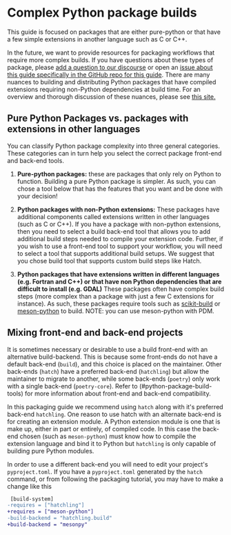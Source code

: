 # Complex Python package builds

This guide is focused on packages that are either pure-python or that
have a few simple extensions in another language such as C or C++.

In the future, we want to provide resources for packaging workflows that require more complex builds. If you have questions about these types of package, please [add a question to our discourse](https://pyopensci.discourse.group/) or open an [issue about this guide specifically in the GitHub repo for this guide](https://github.com/pyOpenSci/python-package-guide/issues). There are many nuances to building and distributing Python packages that have compiled extensions requiring non-Python dependencies at build time. For an overview and thorough discussion of these nuances, please see [this site.](https://pypackaging-native.github.io/)

## Pure Python Packages vs. packages with extensions in other languages

You can classify Python package complexity into three general categories. These
categories can in turn help you select the correct package front-end and
back-end tools.

1. **Pure-python packages:** these are packages that only rely on Python to function. Building a pure Python package is simpler. As such, you can chose a tool below that has the features that you want and be done with your decision!

2. **Python packages with non-Python extensions:** These packages have additional components called extensions written in other languages (such as C or C++). If you have a package with non-python extensions, then you need to select a build back-end tool that allows you to add additional build steps needed to compile your extension code. Further, if you wish to use a front-end tool to support your workflow, you will need to select a tool that supports additional build setups. We suggest that you chose build tool that supports custom build steps like Hatch.

3. **Python packages that have extensions written in different languages (e.g. Fortran and C++) or that have non Python dependencies that are difficult to install (e.g. GDAL)** These packages often have complex build steps (more complex than a package with just a few C extensions for instance). As such, these packages require tools such as [scikit-build](https://scikit-build.readthedocs.io/en/latest/)
   or [meson-python](https://mesonbuild.com/Python-module.html) to build. NOTE: you can use meson-python with PDM.

## Mixing front-end and back-end projects

It is sometimes necessary or desirable to use a build front-end with an alternative build-backend.
This is because some front-ends do not have a default back-end (`build`), and this choice is placed on the maintainer.
Other back-ends (`hatch`) have a preferred back-end (`hatchling`) but allow the maintainer to migrate to another, while
some back-ends (`poetry`) only work with a single back-end (`poetry-core`). Refer to (#python-package-build-tools) for
more information about front-end and back-end compatibility.

In this packaging guide we recommend using `hatch` along with it's preferred back-end `hatchling`. One reason to use
hatch with an alternate back-end is for creating an extension module. A Python extension module is one that is make up,
either in part or entirely, of compiled code. In this case the back-end chosen (such as `meson-python`) must know how to
compile the extension language and bind it to Python but `hatchling` is only capable of building pure Python modules.

In order to use a different back-end you will need to edit your project's `pyproject.toml`. If you have a
`pyproject.toml` generated by the `hatch` command, or from following the packaging tutorial, you may have
to make a change like this

```diff
 [build-system]
-requires = ["hatchling"]
+requires = ["meson-python"]
-build-backend = "hatchling.build"
+build-backend = "mesonpy"
```
